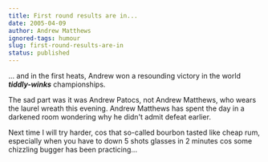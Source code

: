 ```yaml
---
title: First round results are in...
date: 2005-04-09
author: Andrew Matthews
ignored-tags: humour
slug: first-round-results-are-in
status: published
---
```


... and in the first heats, Andrew won a resounding victory in the world ***tiddly-winks*** championships.

The sad part was it was Andrew Patocs, not Andrew Matthews, who wears the laurel wreath this evening. Andrew Matthews has spent the day in a darkened room wondering why he didn't admit defeat earlier.

Next time I will try harder, cos that so-called bourbon tasted like cheap rum, especially when you have to down 5 shots glasses in 2 minutes cos some chizzling bugger has been practicing...
